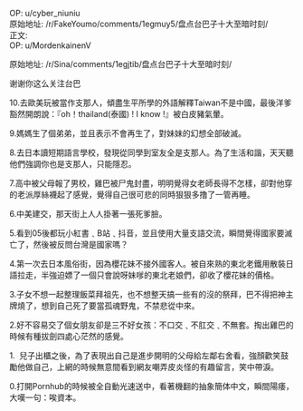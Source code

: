 
OP: u/cyber_niuniu  
原始地址: /r/FakeYoumo/comments/1egmuy5/盘点台巴子十大至暗时刻/  
正文:  
OP: u/MordenkainenV  

 原始地址: /r/Sina/comments/1egjtib/盘点台巴子十大至暗时刻/  

谢谢你这么关注台巴  

 10.去歐美玩被當作支那人，傾盡生平所學的外語解釋Taiwan不是中國，最後洋爹豁然開朗說：『oh！thailand(泰國) ! I know !』被白皮豬氣暈。  

 9.媽媽生了個弟弟，並且表示不會再生了，對妹妹的幻想全部破滅。  

 8.去日本讀短期語言學校，發現從同學到室友全是支那人。為了生活和諧，天天聽他們強調你也是支那人，只能隱忍。  

 7.高中被父母報了男校，雞巴被尸鬼封盡，明明覺得女老師長得不怎樣，卻對他穿的老派厚絲襪起了感覺，覺得自己很可悲的同時狠狠多撸了一管再睡。  

 6.中美建交，那天街上人人掛著一張死爹臉。  

 5.看到05後都玩小紅書﹑B站﹑抖音，並且使用大量支語交流，瞬間覺得國家要滅亡了，然後被反問台灣是國家嗎？  

 4.第一次去日本風俗街，因為櫻花妹不接外國客人。被自來熟的東北老鐵用散裝日語拉走，半強迫嫖了一個只會說呀妹嗲的東北老娘們，卻收了櫻花妹的價格。  

 3.子女不想一起整理飯菜拜祖先，也不想整天搞一些有的沒的祭拜，巴不得把神主牌燒了，想到自己死了要當孤魂野鬼，不禁悲從中來。  

 2.好不容易交了個女朋友卻是三不好女孩：不口交﹑不肛交﹑不無套。掏出雞巴的時候有種拔劍四處心茫然的感覺。  

 1.  兒子出櫃之後，為了表現出自己是進步開明的父母給左鄰右舍看，強顏歡笑鼓勵他做自己，上網的時候無意間看到網友嘲弄皮炎怪的有趣留言，笑中帶淚。  

 0.打開Pornhub的時候被全自動光速送中，看著機翻的抽象簡体中文，瞬間陽痿，大嘆一句：唉資本。
